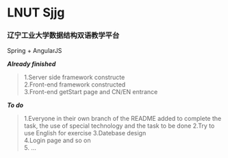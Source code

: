 # LNUT Sjjg
### 辽宁工业大学数据结构双语教学平台

Spring + AngularJS

***Already finished***
>1.Server side framework constructe <br>
>2.Front-end framework constructed <br>
>3.Front-end getStart page and  CN/EN entrance

***To do***
>1.Everyone in their own branch of the README added to complete the task, the use of special technology and the task to be done
>2.Try to use English for exercise
>3.Datebase design <br>
>4.Login page and so on  <br>
>5.  ...